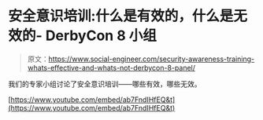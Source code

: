 # 安全意识培训:什么是有效的，什么是无效的- DerbyCon 8 小组

> 原文：<https://www.social-engineer.com/security-awareness-training-whats-effective-and-whats-not-derbycon-8-panel/>

我们的专家小组讨论了安全意识培训——哪些有效，哪些无效。

[https://www.youtube.com/embed/ab7FndIHfEQ&t](https://www.youtube.com/embed/ab7FndIHfEQ&t)